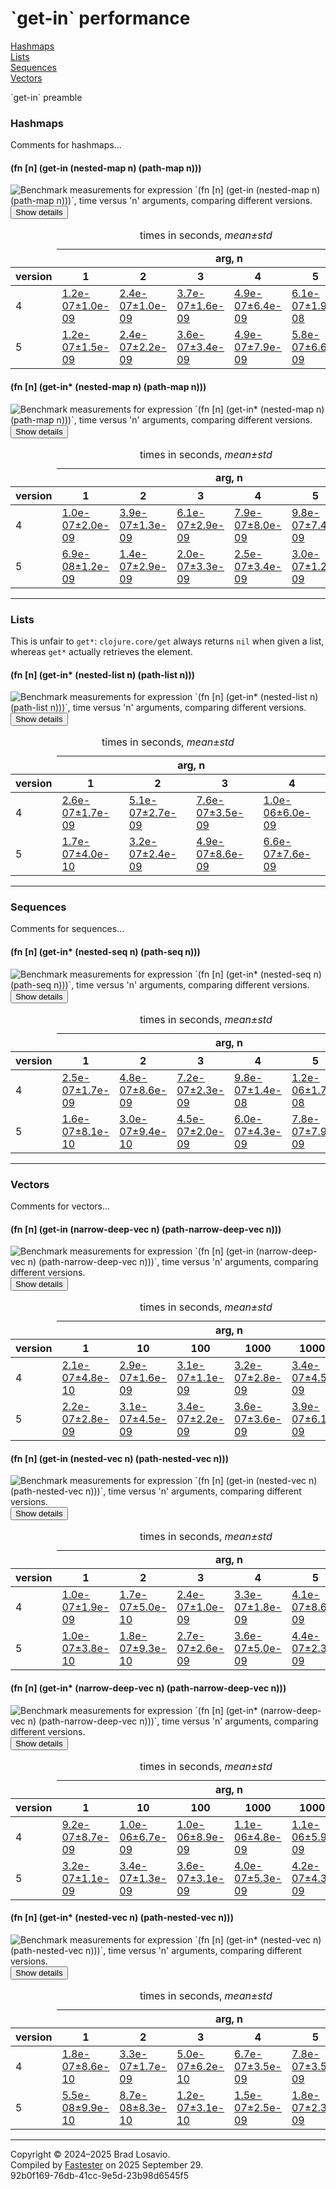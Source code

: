 
  <body>
    <h1>
      `get-in` performance
    </h1>
    <div>
      <a href="#group-0">Hashmaps</a><br>
      <a href="#group-1">Lists</a><br>
      <a href="#group-2">Sequences</a><br>
      <a href="#group-3">Vectors</a>
    </div>
    <div>
      <p>
        `get-in` preamble
      </p>
    </div>
    <section>
      <h3 id="group-0">
        Hashmaps
      </h3>
      <div>
        <p>
          Comments for hashmaps...
        </p>
      </div>
      <div>
        <h4 id="group-0-fexpr-0">
          (fn [n] (get-in (nested-map n) (path-map n)))
        </h4><img alt=
        "Benchmark measurements for expression `(fn [n] (get-in (nested-map n) (path-map n)))`, time versus &apos;n&apos; arguments, comparing different versions."
        src="img_get_in/group-0-fexpr-0.svg"><button class="collapser" type="button">Show details</button>
        <div class="collapsable">
          <table>
            <caption>
              times in seconds, <em>mean±std</em>
            </caption>
            <thead>
              <tr>
                <td></td>
                <th colspan="6">
                  arg, n
                </th>
              </tr>
              <tr>
                <th>
                  version
                </th>
                <th>
                  1
                </th>
                <th>
                  2
                </th>
                <th>
                  3
                </th>
                <th>
                  4
                </th>
                <th>
                  5
                </th>
                <th>
                  6
                </th>
              </tr>
            </thead>
            <tr>
              <td>
                4
              </td>
              <td>
                <a href="https://github.com/blosavio/fn_in/blob/main/resources/fn_in_performance/get_in/version 4/test-40.edn">1.2e-07±1.0e-09</a>
              </td>
              <td>
                <a href="https://github.com/blosavio/fn_in/blob/main/resources/fn_in_performance/get_in/version 4/test-41.edn">2.4e-07±1.0e-09</a>
              </td>
              <td>
                <a href="https://github.com/blosavio/fn_in/blob/main/resources/fn_in_performance/get_in/version 4/test-42.edn">3.7e-07±1.6e-09</a>
              </td>
              <td>
                <a href="https://github.com/blosavio/fn_in/blob/main/resources/fn_in_performance/get_in/version 4/test-43.edn">4.9e-07±6.4e-09</a>
              </td>
              <td>
                <a href="https://github.com/blosavio/fn_in/blob/main/resources/fn_in_performance/get_in/version 4/test-44.edn">6.1e-07±1.9e-08</a>
              </td>
              <td>
                <a href="https://github.com/blosavio/fn_in/blob/main/resources/fn_in_performance/get_in/version 4/test-45.edn">7.0e-07±1.9e-08</a>
              </td>
            </tr>
            <tr>
              <td>
                5
              </td>
              <td>
                <a href="https://github.com/blosavio/fn_in/blob/main/resources/fn_in_performance/get_in/version 5/test-40.edn">1.2e-07±1.5e-09</a>
              </td>
              <td>
                <a href="https://github.com/blosavio/fn_in/blob/main/resources/fn_in_performance/get_in/version 5/test-41.edn">2.4e-07±2.2e-09</a>
              </td>
              <td>
                <a href="https://github.com/blosavio/fn_in/blob/main/resources/fn_in_performance/get_in/version 5/test-42.edn">3.6e-07±3.4e-09</a>
              </td>
              <td>
                <a href="https://github.com/blosavio/fn_in/blob/main/resources/fn_in_performance/get_in/version 5/test-43.edn">4.9e-07±7.9e-09</a>
              </td>
              <td>
                <a href="https://github.com/blosavio/fn_in/blob/main/resources/fn_in_performance/get_in/version 5/test-44.edn">5.8e-07±6.6e-09</a>
              </td>
              <td>
                <a href="https://github.com/blosavio/fn_in/blob/main/resources/fn_in_performance/get_in/version 5/test-45.edn">7.0e-07±7.3e-09</a>
              </td>
            </tr>
          </table>
        </div>
        <h4 id="group-0-fexpr-1">
          (fn [n] (get-in* (nested-map n) (path-map n)))
        </h4><img alt=
        "Benchmark measurements for expression `(fn [n] (get-in* (nested-map n) (path-map n)))`, time versus &apos;n&apos; arguments, comparing different versions."
        src="img_get_in/group-0-fexpr-1.svg"><button class="collapser" type="button">Show details</button>
        <div class="collapsable">
          <table>
            <caption>
              times in seconds, <em>mean±std</em>
            </caption>
            <thead>
              <tr>
                <td></td>
                <th colspan="6">
                  arg, n
                </th>
              </tr>
              <tr>
                <th>
                  version
                </th>
                <th>
                  1
                </th>
                <th>
                  2
                </th>
                <th>
                  3
                </th>
                <th>
                  4
                </th>
                <th>
                  5
                </th>
                <th>
                  6
                </th>
              </tr>
            </thead>
            <tr>
              <td>
                4
              </td>
              <td>
                <a href="https://github.com/blosavio/fn_in/blob/main/resources/fn_in_performance/get_in/version 4/test-24.edn">1.0e-07±2.0e-09</a>
              </td>
              <td>
                <a href="https://github.com/blosavio/fn_in/blob/main/resources/fn_in_performance/get_in/version 4/test-25.edn">3.9e-07±1.3e-09</a>
              </td>
              <td>
                <a href="https://github.com/blosavio/fn_in/blob/main/resources/fn_in_performance/get_in/version 4/test-26.edn">6.1e-07±2.9e-09</a>
              </td>
              <td>
                <a href="https://github.com/blosavio/fn_in/blob/main/resources/fn_in_performance/get_in/version 4/test-27.edn">7.9e-07±8.0e-09</a>
              </td>
              <td>
                <a href="https://github.com/blosavio/fn_in/blob/main/resources/fn_in_performance/get_in/version 4/test-28.edn">9.8e-07±7.4e-09</a>
              </td>
              <td>
                <a href="https://github.com/blosavio/fn_in/blob/main/resources/fn_in_performance/get_in/version 4/test-29.edn">1.1e-06±4.6e-09</a>
              </td>
            </tr>
            <tr>
              <td>
                5
              </td>
              <td>
                <a href="https://github.com/blosavio/fn_in/blob/main/resources/fn_in_performance/get_in/version 5/test-24.edn">6.9e-08±1.2e-09</a>
              </td>
              <td>
                <a href="https://github.com/blosavio/fn_in/blob/main/resources/fn_in_performance/get_in/version 5/test-25.edn">1.4e-07±2.9e-09</a>
              </td>
              <td>
                <a href="https://github.com/blosavio/fn_in/blob/main/resources/fn_in_performance/get_in/version 5/test-26.edn">2.0e-07±3.3e-09</a>
              </td>
              <td>
                <a href="https://github.com/blosavio/fn_in/blob/main/resources/fn_in_performance/get_in/version 5/test-27.edn">2.5e-07±3.4e-09</a>
              </td>
              <td>
                <a href="https://github.com/blosavio/fn_in/blob/main/resources/fn_in_performance/get_in/version 5/test-28.edn">3.0e-07±1.2e-09</a>
              </td>
              <td>
                <a href="https://github.com/blosavio/fn_in/blob/main/resources/fn_in_performance/get_in/version 5/test-29.edn">3.4e-07±2.0e-09</a>
              </td>
            </tr>
          </table>
        </div>
      </div>
      <hr>
      <h3 id="group-1">
        Lists
      </h3>
      <div>
        <p>
          This is unfair to <code>get*</code>: <code>clojure.core/get</code> always returns <code>nil</code> when given a list, whereas <code>get*</code>
          actually retrieves the element.
        </p>
      </div>
      <div>
        <h4 id="group-1-fexpr-0">
          (fn [n] (get-in* (nested-list n) (path-list n)))
        </h4><img alt=
        "Benchmark measurements for expression `(fn [n] (get-in* (nested-list n) (path-list n)))`, time versus &apos;n&apos; arguments, comparing different versions."
        src="img_get_in/group-1-fexpr-0.svg"><button class="collapser" type="button">Show details</button>
        <div class="collapsable">
          <table>
            <caption>
              times in seconds, <em>mean±std</em>
            </caption>
            <thead>
              <tr>
                <td></td>
                <th colspan="4">
                  arg, n
                </th>
              </tr>
              <tr>
                <th>
                  version
                </th>
                <th>
                  1
                </th>
                <th>
                  2
                </th>
                <th>
                  3
                </th>
                <th>
                  4
                </th>
              </tr>
            </thead>
            <tr>
              <td>
                4
              </td>
              <td>
                <a href="https://github.com/blosavio/fn_in/blob/main/resources/fn_in_performance/get_in/version 4/test-30.edn">2.6e-07±1.7e-09</a>
              </td>
              <td>
                <a href="https://github.com/blosavio/fn_in/blob/main/resources/fn_in_performance/get_in/version 4/test-31.edn">5.1e-07±2.7e-09</a>
              </td>
              <td>
                <a href="https://github.com/blosavio/fn_in/blob/main/resources/fn_in_performance/get_in/version 4/test-32.edn">7.6e-07±3.5e-09</a>
              </td>
              <td>
                <a href="https://github.com/blosavio/fn_in/blob/main/resources/fn_in_performance/get_in/version 4/test-33.edn">1.0e-06±6.0e-09</a>
              </td>
            </tr>
            <tr>
              <td>
                5
              </td>
              <td>
                <a href="https://github.com/blosavio/fn_in/blob/main/resources/fn_in_performance/get_in/version 5/test-30.edn">1.7e-07±4.0e-10</a>
              </td>
              <td>
                <a href="https://github.com/blosavio/fn_in/blob/main/resources/fn_in_performance/get_in/version 5/test-31.edn">3.2e-07±2.4e-09</a>
              </td>
              <td>
                <a href="https://github.com/blosavio/fn_in/blob/main/resources/fn_in_performance/get_in/version 5/test-32.edn">4.9e-07±8.6e-09</a>
              </td>
              <td>
                <a href="https://github.com/blosavio/fn_in/blob/main/resources/fn_in_performance/get_in/version 5/test-33.edn">6.6e-07±7.6e-09</a>
              </td>
            </tr>
          </table>
        </div>
      </div>
      <hr>
      <h3 id="group-2">
        Sequences
      </h3>
      <div>
        <p>
          Comments for sequences...
        </p>
      </div>
      <div>
        <h4 id="group-2-fexpr-0">
          (fn [n] (get-in* (nested-seq n) (path-seq n)))
        </h4><img alt=
        "Benchmark measurements for expression `(fn [n] (get-in* (nested-seq n) (path-seq n)))`, time versus &apos;n&apos; arguments, comparing different versions."
        src="img_get_in/group-2-fexpr-0.svg"><button class="collapser" type="button">Show details</button>
        <div class="collapsable">
          <table>
            <caption>
              times in seconds, <em>mean±std</em>
            </caption>
            <thead>
              <tr>
                <td></td>
                <th colspan="6">
                  arg, n
                </th>
              </tr>
              <tr>
                <th>
                  version
                </th>
                <th>
                  1
                </th>
                <th>
                  2
                </th>
                <th>
                  3
                </th>
                <th>
                  4
                </th>
                <th>
                  5
                </th>
                <th>
                  6
                </th>
              </tr>
            </thead>
            <tr>
              <td>
                4
              </td>
              <td>
                <a href="https://github.com/blosavio/fn_in/blob/main/resources/fn_in_performance/get_in/version 4/test-18.edn">2.5e-07±1.7e-09</a>
              </td>
              <td>
                <a href="https://github.com/blosavio/fn_in/blob/main/resources/fn_in_performance/get_in/version 4/test-19.edn">4.8e-07±8.6e-09</a>
              </td>
              <td>
                <a href="https://github.com/blosavio/fn_in/blob/main/resources/fn_in_performance/get_in/version 4/test-20.edn">7.2e-07±2.3e-09</a>
              </td>
              <td>
                <a href="https://github.com/blosavio/fn_in/blob/main/resources/fn_in_performance/get_in/version 4/test-21.edn">9.8e-07±1.4e-08</a>
              </td>
              <td>
                <a href="https://github.com/blosavio/fn_in/blob/main/resources/fn_in_performance/get_in/version 4/test-22.edn">1.2e-06±1.7e-08</a>
              </td>
              <td>
                <a href="https://github.com/blosavio/fn_in/blob/main/resources/fn_in_performance/get_in/version 4/test-23.edn">1.5e-06±6.7e-09</a>
              </td>
            </tr>
            <tr>
              <td>
                5
              </td>
              <td>
                <a href="https://github.com/blosavio/fn_in/blob/main/resources/fn_in_performance/get_in/version 5/test-18.edn">1.6e-07±8.1e-10</a>
              </td>
              <td>
                <a href="https://github.com/blosavio/fn_in/blob/main/resources/fn_in_performance/get_in/version 5/test-19.edn">3.0e-07±9.4e-10</a>
              </td>
              <td>
                <a href="https://github.com/blosavio/fn_in/blob/main/resources/fn_in_performance/get_in/version 5/test-20.edn">4.5e-07±2.0e-09</a>
              </td>
              <td>
                <a href="https://github.com/blosavio/fn_in/blob/main/resources/fn_in_performance/get_in/version 5/test-21.edn">6.0e-07±4.3e-09</a>
              </td>
              <td>
                <a href="https://github.com/blosavio/fn_in/blob/main/resources/fn_in_performance/get_in/version 5/test-22.edn">7.8e-07±7.9e-09</a>
              </td>
              <td>
                <a href="https://github.com/blosavio/fn_in/blob/main/resources/fn_in_performance/get_in/version 5/test-23.edn">9.6e-07±1.0e-08</a>
              </td>
            </tr>
          </table>
        </div>
      </div>
      <hr>
      <h3 id="group-3">
        Vectors
      </h3>
      <div>
        <p>
          Comments for vectors...
        </p>
      </div>
      <div>
        <h4 id="group-3-fexpr-0">
          (fn [n] (get-in (narrow-deep-vec n) (path-narrow-deep-vec n)))
        </h4><img alt=
        "Benchmark measurements for expression `(fn [n] (get-in (narrow-deep-vec n) (path-narrow-deep-vec n)))`, time versus &apos;n&apos; arguments, comparing different versions."
        src="img_get_in/group-3-fexpr-0.svg"><button class="collapser" type="button">Show details</button>
        <div class="collapsable">
          <table>
            <caption>
              times in seconds, <em>mean±std</em>
            </caption>
            <thead>
              <tr>
                <td></td>
                <th colspan="6">
                  arg, n
                </th>
              </tr>
              <tr>
                <th>
                  version
                </th>
                <th>
                  1
                </th>
                <th>
                  10
                </th>
                <th>
                  100
                </th>
                <th>
                  1000
                </th>
                <th>
                  10000
                </th>
                <th>
                  100000
                </th>
              </tr>
            </thead>
            <tr>
              <td>
                4
              </td>
              <td>
                <a href="https://github.com/blosavio/fn_in/blob/main/resources/fn_in_performance/get_in/version 4/test-0.edn">2.1e-07±4.8e-10</a>
              </td>
              <td>
                <a href="https://github.com/blosavio/fn_in/blob/main/resources/fn_in_performance/get_in/version 4/test-1.edn">2.9e-07±1.6e-09</a>
              </td>
              <td>
                <a href="https://github.com/blosavio/fn_in/blob/main/resources/fn_in_performance/get_in/version 4/test-2.edn">3.1e-07±1.1e-09</a>
              </td>
              <td>
                <a href="https://github.com/blosavio/fn_in/blob/main/resources/fn_in_performance/get_in/version 4/test-3.edn">3.2e-07±2.8e-09</a>
              </td>
              <td>
                <a href="https://github.com/blosavio/fn_in/blob/main/resources/fn_in_performance/get_in/version 4/test-4.edn">3.4e-07±4.5e-09</a>
              </td>
              <td>
                <a href="https://github.com/blosavio/fn_in/blob/main/resources/fn_in_performance/get_in/version 4/test-5.edn">3.6e-07±8.4e-09</a>
              </td>
            </tr>
            <tr>
              <td>
                5
              </td>
              <td>
                <a href="https://github.com/blosavio/fn_in/blob/main/resources/fn_in_performance/get_in/version 5/test-0.edn">2.2e-07±2.8e-09</a>
              </td>
              <td>
                <a href="https://github.com/blosavio/fn_in/blob/main/resources/fn_in_performance/get_in/version 5/test-1.edn">3.1e-07±4.5e-09</a>
              </td>
              <td>
                <a href="https://github.com/blosavio/fn_in/blob/main/resources/fn_in_performance/get_in/version 5/test-2.edn">3.4e-07±2.2e-09</a>
              </td>
              <td>
                <a href="https://github.com/blosavio/fn_in/blob/main/resources/fn_in_performance/get_in/version 5/test-3.edn">3.6e-07±3.6e-09</a>
              </td>
              <td>
                <a href="https://github.com/blosavio/fn_in/blob/main/resources/fn_in_performance/get_in/version 5/test-4.edn">3.9e-07±6.1e-09</a>
              </td>
              <td>
                <a href="https://github.com/blosavio/fn_in/blob/main/resources/fn_in_performance/get_in/version 5/test-5.edn">4.1e-07±4.0e-09</a>
              </td>
            </tr>
          </table>
        </div>
        <h4 id="group-3-fexpr-1">
          (fn [n] (get-in (nested-vec n) (path-nested-vec n)))
        </h4><img alt=
        "Benchmark measurements for expression `(fn [n] (get-in (nested-vec n) (path-nested-vec n)))`, time versus &apos;n&apos; arguments, comparing different versions."
        src="img_get_in/group-3-fexpr-1.svg"><button class="collapser" type="button">Show details</button>
        <div class="collapsable">
          <table>
            <caption>
              times in seconds, <em>mean±std</em>
            </caption>
            <thead>
              <tr>
                <td></td>
                <th colspan="6">
                  arg, n
                </th>
              </tr>
              <tr>
                <th>
                  version
                </th>
                <th>
                  1
                </th>
                <th>
                  2
                </th>
                <th>
                  3
                </th>
                <th>
                  4
                </th>
                <th>
                  5
                </th>
                <th>
                  6
                </th>
              </tr>
            </thead>
            <tr>
              <td>
                4
              </td>
              <td>
                <a href="https://github.com/blosavio/fn_in/blob/main/resources/fn_in_performance/get_in/version 4/test-12.edn">1.0e-07±1.9e-09</a>
              </td>
              <td>
                <a href="https://github.com/blosavio/fn_in/blob/main/resources/fn_in_performance/get_in/version 4/test-13.edn">1.7e-07±5.0e-10</a>
              </td>
              <td>
                <a href="https://github.com/blosavio/fn_in/blob/main/resources/fn_in_performance/get_in/version 4/test-14.edn">2.4e-07±1.0e-09</a>
              </td>
              <td>
                <a href="https://github.com/blosavio/fn_in/blob/main/resources/fn_in_performance/get_in/version 4/test-15.edn">3.3e-07±1.8e-09</a>
              </td>
              <td>
                <a href="https://github.com/blosavio/fn_in/blob/main/resources/fn_in_performance/get_in/version 4/test-16.edn">4.1e-07±8.6e-09</a>
              </td>
              <td>
                <a href="https://github.com/blosavio/fn_in/blob/main/resources/fn_in_performance/get_in/version 4/test-17.edn">4.9e-07±7.8e-09</a>
              </td>
            </tr>
            <tr>
              <td>
                5
              </td>
              <td>
                <a href="https://github.com/blosavio/fn_in/blob/main/resources/fn_in_performance/get_in/version 5/test-12.edn">1.0e-07±3.8e-10</a>
              </td>
              <td>
                <a href="https://github.com/blosavio/fn_in/blob/main/resources/fn_in_performance/get_in/version 5/test-13.edn">1.8e-07±9.3e-10</a>
              </td>
              <td>
                <a href="https://github.com/blosavio/fn_in/blob/main/resources/fn_in_performance/get_in/version 5/test-14.edn">2.7e-07±2.6e-09</a>
              </td>
              <td>
                <a href="https://github.com/blosavio/fn_in/blob/main/resources/fn_in_performance/get_in/version 5/test-15.edn">3.6e-07±5.0e-09</a>
              </td>
              <td>
                <a href="https://github.com/blosavio/fn_in/blob/main/resources/fn_in_performance/get_in/version 5/test-16.edn">4.4e-07±2.3e-09</a>
              </td>
              <td>
                <a href="https://github.com/blosavio/fn_in/blob/main/resources/fn_in_performance/get_in/version 5/test-17.edn">5.2e-07±2.2e-09</a>
              </td>
            </tr>
          </table>
        </div>
        <h4 id="group-3-fexpr-2">
          (fn [n] (get-in* (narrow-deep-vec n) (path-narrow-deep-vec n)))
        </h4><img alt=
        "Benchmark measurements for expression `(fn [n] (get-in* (narrow-deep-vec n) (path-narrow-deep-vec n)))`, time versus &apos;n&apos; arguments, comparing different versions."
        src="img_get_in/group-3-fexpr-2.svg"><button class="collapser" type="button">Show details</button>
        <div class="collapsable">
          <table>
            <caption>
              times in seconds, <em>mean±std</em>
            </caption>
            <thead>
              <tr>
                <td></td>
                <th colspan="6">
                  arg, n
                </th>
              </tr>
              <tr>
                <th>
                  version
                </th>
                <th>
                  1
                </th>
                <th>
                  10
                </th>
                <th>
                  100
                </th>
                <th>
                  1000
                </th>
                <th>
                  10000
                </th>
                <th>
                  100000
                </th>
              </tr>
            </thead>
            <tr>
              <td>
                4
              </td>
              <td>
                <a href="https://github.com/blosavio/fn_in/blob/main/resources/fn_in_performance/get_in/version 4/test-34.edn">9.2e-07±8.7e-09</a>
              </td>
              <td>
                <a href="https://github.com/blosavio/fn_in/blob/main/resources/fn_in_performance/get_in/version 4/test-35.edn">1.0e-06±6.7e-09</a>
              </td>
              <td>
                <a href="https://github.com/blosavio/fn_in/blob/main/resources/fn_in_performance/get_in/version 4/test-36.edn">1.0e-06±8.9e-09</a>
              </td>
              <td>
                <a href="https://github.com/blosavio/fn_in/blob/main/resources/fn_in_performance/get_in/version 4/test-37.edn">1.1e-06±4.8e-09</a>
              </td>
              <td>
                <a href="https://github.com/blosavio/fn_in/blob/main/resources/fn_in_performance/get_in/version 4/test-38.edn">1.1e-06±5.9e-09</a>
              </td>
              <td>
                <a href="https://github.com/blosavio/fn_in/blob/main/resources/fn_in_performance/get_in/version 4/test-39.edn">1.1e-06±5.5e-09</a>
              </td>
            </tr>
            <tr>
              <td>
                5
              </td>
              <td>
                <a href="https://github.com/blosavio/fn_in/blob/main/resources/fn_in_performance/get_in/version 5/test-34.edn">3.2e-07±1.1e-09</a>
              </td>
              <td>
                <a href="https://github.com/blosavio/fn_in/blob/main/resources/fn_in_performance/get_in/version 5/test-35.edn">3.4e-07±1.3e-09</a>
              </td>
              <td>
                <a href="https://github.com/blosavio/fn_in/blob/main/resources/fn_in_performance/get_in/version 5/test-36.edn">3.6e-07±3.1e-09</a>
              </td>
              <td>
                <a href="https://github.com/blosavio/fn_in/blob/main/resources/fn_in_performance/get_in/version 5/test-37.edn">4.0e-07±5.3e-09</a>
              </td>
              <td>
                <a href="https://github.com/blosavio/fn_in/blob/main/resources/fn_in_performance/get_in/version 5/test-38.edn">4.2e-07±4.3e-09</a>
              </td>
              <td>
                <a href="https://github.com/blosavio/fn_in/blob/main/resources/fn_in_performance/get_in/version 5/test-39.edn">4.4e-07±8.3e-10</a>
              </td>
            </tr>
          </table>
        </div>
        <h4 id="group-3-fexpr-3">
          (fn [n] (get-in* (nested-vec n) (path-nested-vec n)))
        </h4><img alt=
        "Benchmark measurements for expression `(fn [n] (get-in* (nested-vec n) (path-nested-vec n)))`, time versus &apos;n&apos; arguments, comparing different versions."
        src="img_get_in/group-3-fexpr-3.svg"><button class="collapser" type="button">Show details</button>
        <div class="collapsable">
          <table>
            <caption>
              times in seconds, <em>mean±std</em>
            </caption>
            <thead>
              <tr>
                <td></td>
                <th colspan="6">
                  arg, n
                </th>
              </tr>
              <tr>
                <th>
                  version
                </th>
                <th>
                  1
                </th>
                <th>
                  2
                </th>
                <th>
                  3
                </th>
                <th>
                  4
                </th>
                <th>
                  5
                </th>
                <th>
                  6
                </th>
              </tr>
            </thead>
            <tr>
              <td>
                4
              </td>
              <td>
                <a href="https://github.com/blosavio/fn_in/blob/main/resources/fn_in_performance/get_in/version 4/test-6.edn">1.8e-07±8.6e-10</a>
              </td>
              <td>
                <a href="https://github.com/blosavio/fn_in/blob/main/resources/fn_in_performance/get_in/version 4/test-7.edn">3.3e-07±1.7e-09</a>
              </td>
              <td>
                <a href="https://github.com/blosavio/fn_in/blob/main/resources/fn_in_performance/get_in/version 4/test-8.edn">5.0e-07±6.2e-10</a>
              </td>
              <td>
                <a href="https://github.com/blosavio/fn_in/blob/main/resources/fn_in_performance/get_in/version 4/test-9.edn">6.7e-07±3.5e-09</a>
              </td>
              <td>
                <a href="https://github.com/blosavio/fn_in/blob/main/resources/fn_in_performance/get_in/version 4/test-10.edn">7.8e-07±3.5e-09</a>
              </td>
              <td>
                <a href="https://github.com/blosavio/fn_in/blob/main/resources/fn_in_performance/get_in/version 4/test-11.edn">9.8e-07±7.3e-09</a>
              </td>
            </tr>
            <tr>
              <td>
                5
              </td>
              <td>
                <a href="https://github.com/blosavio/fn_in/blob/main/resources/fn_in_performance/get_in/version 5/test-6.edn">5.5e-08±9.9e-10</a>
              </td>
              <td>
                <a href="https://github.com/blosavio/fn_in/blob/main/resources/fn_in_performance/get_in/version 5/test-7.edn">8.7e-08±8.3e-10</a>
              </td>
              <td>
                <a href="https://github.com/blosavio/fn_in/blob/main/resources/fn_in_performance/get_in/version 5/test-8.edn">1.2e-07±3.1e-10</a>
              </td>
              <td>
                <a href="https://github.com/blosavio/fn_in/blob/main/resources/fn_in_performance/get_in/version 5/test-9.edn">1.5e-07±2.5e-09</a>
              </td>
              <td>
                <a href="https://github.com/blosavio/fn_in/blob/main/resources/fn_in_performance/get_in/version 5/test-10.edn">1.8e-07±2.3e-09</a>
              </td>
              <td>
                <a href="https://github.com/blosavio/fn_in/blob/main/resources/fn_in_performance/get_in/version 5/test-11.edn">2.2e-07±8.2e-10</a>
              </td>
            </tr>
          </table>
        </div>
      </div>
      <hr>
    </section>
    <p id="page-footer">
      Copyright © 2024–2025 Brad Losavio.<br>
      Compiled by <a href="https://github.com/blosavio/Fastester">Fastester</a> on 2025 September 29.<span id="uuid"><br>
      92b0f169-76db-41cc-9e5d-23b98d6545f5</span>
    </p>
  </body>
</html>
